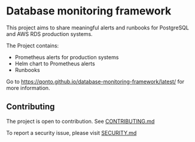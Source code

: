 # Database monitoring framework

This project aims to share meaningful alerts and runbooks for PostgreSQL and AWS RDS production systems.

The Project contains:

- Prometheus alerts for production systems
- Helm chart to Prometheus alerts
- Runbooks

Go to <https://qonto.github.io/database-monitoring-framework/latest/> for more information.

## Contributing

The project is open to contribution. See [CONTRIBUTING.md](CONTRIBUTING.md)

To report a security issue, please visit [SECURITY.md](SECURITY.md)
